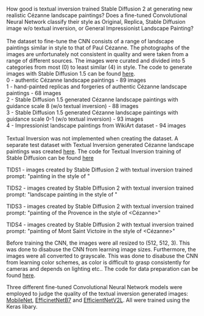 
How good is textual inversion trained Stable Diffusion 2 at generating new realistic Cézanne landscape paintings? Does a fine-tuned Convolutional Neural Network classify their style as Original, Replica, Stable Diffusion image w/o textual inversion, or General Impressionist Landscape Painting? \
\
The dataset to fine-tune the CNN consists of a range of landscape paintings similar in style to that of Paul Cézanne. The photographs of the images are unfortunately not consistent in quality and were taken from a range of different sources. The images were curated and divided into 5 categories from most (0) to least similar (4) in style. The code to generate images with Stable Diffusion 1.5 can be found [here](https://github.com/dennis-fast/LFI_StableDiffusion/blob/main/Textual_Inversion_Metric/StableDiffusion1.5_image_generator.ipynb).
\
0 - authentic Cézanne landscape paintings - 89 images\
1 - hand-painted replicas and forgeries of authentic Cézanne landscape paintings - 68 images\
2 - Stable Diffusion 1.5 generated Cézanne landscape paintings with guidance scale 8 (w/o textual inversion) - 88 images\
3 - Stable Diffusion 1.5 generated Cézanne landscape paintings with guidance scale 0-1 (w/o textual inversion) - 93 images\
4 - Impressionist landscape paintings from WikiArt dataset - 94 images\
\
Textual Inversion was not implemented when creating the dataset. A separate test dataset with Textual Inversion generated Cézanne landscape paintings was created [here](https://github.com/dennis-fast/LFI_StableDiffusion/blob/main/Textual_Inversion_Metric/StableDiffusion2_textual_inversion_image_generator.ipynb). The code for Textual Inversion training of Stable Diffusion can be found [here](https://github.com/dennis-fast/LFI_StableDiffusion/blob/main/Textual_Inversion_Metric/StableDiffusion2_textual_inversion_training.ipynb)

TIDS1 - images created by Stable Diffusion 2 with textual inversion trained prompt: "painting in the style of <Cezanne>"

TIDS2 - images created by Stable Diffusion 2 with textual inversion trained prompt: "landscape painting in the style of <Cezanne>"

TIDS3 - images created by Stable Diffusion 2 with textual inversion trained prompt: "painting of the Provence in the style of <Cézanne>"

TIDS4 - images created by Stable Diffusion 2 with textual inversion trained prompt: "painting of Mont Saint Victoire in the style of <Cézanne>"

Before training the CNN, the images were all resized to (512, 512, 3). This was done to disabuse the CNN from learning image sizes. Furthermore, the images were all converted to grayscale. This was done to disabuse the CNN from learning color schemes, as color is difficult to grasp consistently for cameras and depends on lighting etc.. The code for data preparation can be found [here](https://github.com/dennis-fast/LFI_StableDiffusion/blob/main/Textual_Inversion_Metric/Data%20Cleaning.ipynb).

Three different fine-tuned Convolutional Neural Network models were employed to judge the quality of the textual inversion generated images: [MobileNet](https://github.com/dennis-fast/LFI_StableDiffusion/blob/main/Textual_Inversion_Metric/Cezanne_MobileNet.ipynb), [EfficinetNetB7](https://github.com/dennis-fast/LFI_StableDiffusion/blob/main/Textual_Inversion_Metric/Cezanne_efficientnetb7.ipynb) and [EfficientNetV2L](https://github.com/dennis-fast/LFI_StableDiffusion/blob/main/Textual_Inversion_Metric/Cezanne_efficientnetv2l.ipynb). All were trained using the Keras libary.
   

